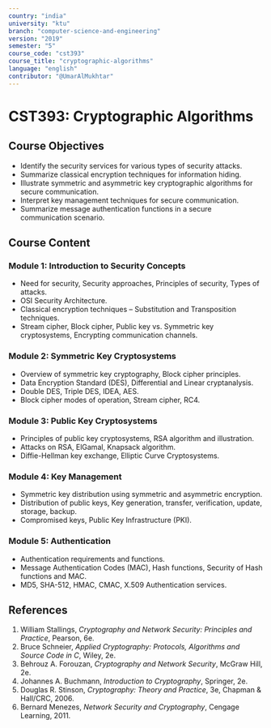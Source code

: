 ```yaml
---
country: "india"
university: "ktu"
branch: "computer-science-and-engineering"
version: "2019"
semester: "5"
course_code: "cst393"
course_title: "cryptographic-algorithms"
language: "english"
contributor: "@UmarAlMukhtar"
---
```


# CST393: Cryptographic Algorithms

## Course Objectives
* Identify the security services for various types of security attacks.  
* Summarize classical encryption techniques for information hiding.  
* Illustrate symmetric and asymmetric key cryptographic algorithms for secure communication.  
* Interpret key management techniques for secure communication.  
* Summarize message authentication functions in a secure communication scenario.  

## Course Content
### Module 1: Introduction to Security Concepts
* Need for security, Security approaches, Principles of security, Types of attacks.  
* OSI Security Architecture.  
* Classical encryption techniques – Substitution and Transposition techniques.  
* Stream cipher, Block cipher, Public key vs. Symmetric key cryptosystems, Encrypting communication channels.  

### Module 2: Symmetric Key Cryptosystems
* Overview of symmetric key cryptography, Block cipher principles.  
* Data Encryption Standard (DES), Differential and Linear cryptanalysis.  
* Double DES, Triple DES, IDEA, AES.  
* Block cipher modes of operation, Stream cipher, RC4.  

### Module 3: Public Key Cryptosystems
* Principles of public key cryptosystems, RSA algorithm and illustration.  
* Attacks on RSA, ElGamal, Knapsack algorithm.  
* Diffie-Hellman key exchange, Elliptic Curve Cryptosystems.  

### Module 4: Key Management
* Symmetric key distribution using symmetric and asymmetric encryption.  
* Distribution of public keys, Key generation, transfer, verification, update, storage, backup.  
* Compromised keys, Public Key Infrastructure (PKI).  

### Module 5: Authentication
* Authentication requirements and functions.  
* Message Authentication Codes (MAC), Hash functions, Security of Hash functions and MAC.  
* MD5, SHA-512, HMAC, CMAC, X.509 Authentication services.  

## References
1. William Stallings, *Cryptography and Network Security: Principles and Practice*, Pearson, 6e.  
2. Bruce Schneier, *Applied Cryptography: Protocols, Algorithms and Source Code in C*, Wiley, 2e.  
3. Behrouz A. Forouzan, *Cryptography and Network Security*, McGraw Hill, 2e.  
4. Johannes A. Buchmann, *Introduction to Cryptography*, Springer, 2e.  
5. Douglas R. Stinson, *Cryptography: Theory and Practice*, 3e, Chapman & Hall/CRC, 2006.  
6. Bernard Menezes, *Network Security and Cryptography*, Cengage Learning, 2011.  
